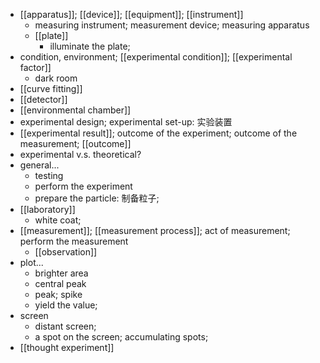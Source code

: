 - [[apparatus]]; [[device]]; [[equipment]]; [[instrument]]
    - measuring instrument; measurement device; measuring apparatus
    - [[plate]]
        - illuminate the plate;
- condition, environment; [[experimental condition]]; [[experimental factor]]
    - dark room
- [[curve fitting]]
- [[detector]]
- [[environmental chamber]]
- experimental design; experimental set-up: 实验装置
- [[experimental result]]; outcome of the experiment; outcome of the measurement; [[outcome]]
- experimental v.s. theoretical?
- general...
    - testing
    - perform the experiment
    - prepare the particle: 制备粒子;
- [[laboratory]]
    - white coat;
- [[measurement]]; [[measurement process]]; act of measurement; perform the measurement
    - [[observation]]
- plot...
    - brighter area
    - central peak
    - peak; spike
    - yield the value;
- screen
    - distant screen;
    - a spot on the screen; accumulating spots;
- [[thought experiment]]
